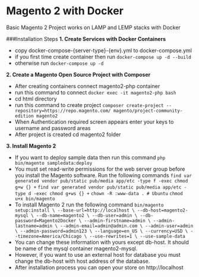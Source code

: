 # Magento 2 with Docker
Basic Magento 2 Project works on LAMP and LEMP stacks with Docker

###Installation Steps
**1. Create Services with Docker Containers**

- copy docker-compose-{server-type}-{env}.yml to docker-compose.yml
- if you first time create container then run `docker-compose up -d --build`
- otherwise run `docker-compose up -d`

**2. Create a Magento Open Source Project with Composer**

- After creating containers connect magento2-php container 
- run this command to connect `docker exec -it magento2-php bash` 
- cd html directory
- run this command to create project `composer create-project --repository=https://repo.magento.com/ magento/project-community-edition magento2`
- When Authentication required screen appears enter your keys to username and password areas
- After project is created cd magento2 folder

**3. Install Magento 2**

- If you want to deploy sample data then run this command `php bin/magento sampledata:deploy`
- You must set read-write permissions for the web server group before you install the Magento software. Run the following commands
`find var generated vendor pub/static pub/media app/etc -type f -exec chmod g+w {} +`
`find var generated vendor pub/static pub/media app/etc -type d -exec chmod g+ws {} +`
`chown -R :www-data . # Ubuntu`
`chmod u+x bin/magento`
- To install Magento 2 run the following command 
`bin/magento setup:install \
--base-url=http://localhost \
--db-host=magento2-mysql \
--db-name=magento2 \
--db-user=admin \
--db-password=Magento2Docker \
--admin-firstname=admin \
--admin-lastname=admin \
--admin-email=admin@admin.com \
--admin-user=admin \
--admin-password=admin123 \
--language=en_US \
--currency=USD \
--timezone=America/Chicago \
--use-rewrites=1 \
--use-sample-data`
- You can change these information with yours except db-host. It should be name of the mysql container magento2-mysql. 
- However, if you want to use an external host for database you must change the db-host with host address of the database.
- After installation process you can open your store on http://localhost 
